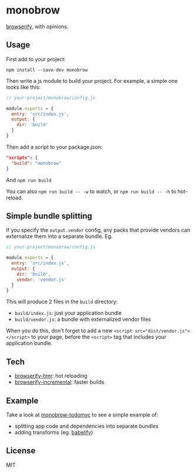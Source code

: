 monobrow
====

[browserify](https://github.com/substack/node-browserify), with opinions.

Usage
----

First add to your project:

```
npm install --save-dev monobrow
```

Then write a js module to build your project. For example, a simple one looks like this:

```js
// your-project/monobrow/config.js

module.exports = {
  entry: 'src/index.js',
  output: {
    dir: 'build'
  }
}
```

Then add a script to your package.json:

```json
"scripts": {
  "build": "monobrow"
}
```

And `npm run build`

You can also `npm run build -- -w` to watch, or `npm run build -- -h` to hot-reload.

Simple bundle splitting
----

If you specify the `output.vendor` config, any packs that provide vendors can externalize them into a separate bundle.  Eg.

```js
// your-project/monobrow/config.js

module.exports = {
  entry: 'src/index.js',
  output: {
    dir: 'build',
    vendor: 'vendor.js'
  }
}
```

This will produce 2 files in the `build` directory:

- `build/index.js`: just your application bundle
- `build/vendor.js`: a bundle with externalized vendor files

When you do this, don't forget to add a new `<script src="dist/vendor.js"></script>` to your page, before the `<script>` tag that includes your application bundle.

Tech
----

- [browserify-hmr](https://github.com/AgentME/browserify-hmr): hot reloading
- [browserify-incremental](https://github.com/jsdf/browserify-incremental): faster builds

Example
----

Take a look at [monobrow-todomvc](https://github.com/joshwnj/monobrow-todomvc) to see a simple example of:

- splitting app code and dependencies into separate bundles
- adding transforms (eg. [babelify](https://github.com/babel/babelify))

License
----

MIT
